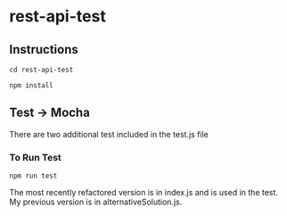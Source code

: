 # rest-api-test

## Instructions

``` cd rest-api-test ```

``` npm install ```

## Test -> Mocha

There are two additional test included in the test.js file

### To Run Test

``` npm run test ```

The most recently refactored version is in index.js and is used in the test. My previous version is in alternativeSolution.js.